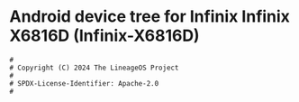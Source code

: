 # Android device tree for Infinix Infinix X6816D (Infinix-X6816D)

```
#
# Copyright (C) 2024 The LineageOS Project
#
# SPDX-License-Identifier: Apache-2.0
#
```
